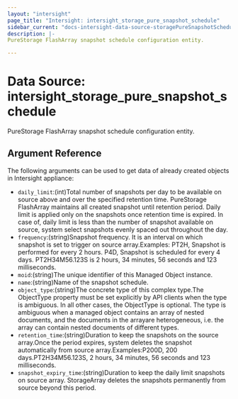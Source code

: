 ```yaml
---
layout: "intersight"
page_title: "Intersight: intersight_storage_pure_snapshot_schedule"
sidebar_current: "docs-intersight-data-source-storagePureSnapshotSchedule"
description: |-
PureStorage FlashArray snapshot schedule configuration entity.

---
```


# Data Source: intersight_storage_pure_snapshot_schedule
PureStorage FlashArray snapshot schedule configuration entity.

## Argument Reference
The following arguments can be used to get data of already created objects in Intersight appliance:
* `daily_limit`:(int)Total number of snapshots per day to be available on source above and over the specified retention time. PureStorage FlashArray maintains all created snapshot until retention period. Daily limit is applied only on the snapshots once retention time is expired. In case of, daily limit is less than the number of snapshot available on source, system select snapshots evenly spaced out throughout the day.
* `frequency`:(string)Snapshot frequency. It is an interval on which snapshot is set to trigger on source array.Examples:    PT2H, Snapshot is performed for every 2 hours.    P4D, Snapshot is scheduled for every 4 days.    PT2H34M56.123S is 2 hours, 34 minutes, 56 seconds and 123 milliseconds.
* `moid`:(string)The unique identifier of this Managed Object instance.
* `name`:(string)Name of the snapshot schedule.
* `object_type`:(string)The concrete type of this complex type.The ObjectType property must be set explicitly by API clients when the type is ambiguous. In all other cases, the ObjectType is optional. The type is ambiguous when a managed object contains an array of nested documents, and the documents in the arrayare heterogeneous, i.e. the array can contain nested documents of different types.
* `retention_time`:(string)Duration to keep the snapshots on the source array.Once the period expires, system deletes the snapshot automatically from source array.Examples:P200D,  200 days.PT2H34M56.123S, 2 hours, 34 minutes, 56 seconds and 123 milliseconds.
* `snapshot_expiry_time`:(string)Duration to keep the daily limit snapshots on source array. StorageArray deletes the snapshots permanently from source beyond this period.

